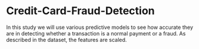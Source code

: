 # Credit-Card-Fraud-Detection
In this study we will use various predictive models to see how accurate they are in detecting whether a transaction is a normal payment or a fraud. As described in the dataset, the features are scaled.
